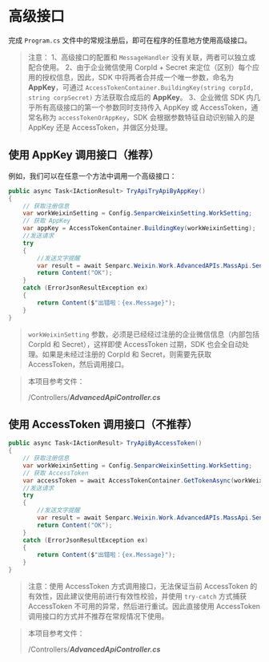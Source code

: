 # 高级接口

完成 `Program.cs` 文件中的常规注册后，即可在程序的任意地方使用高级接口。

> 注意：
> 1、高级接口的配置和 `MessageHandler` 没有关联，两者可以独立或配合使用。
> 2、由于企业微信使用 CorpId + Secret 来定位（区别）每个应用的授权信息，因此，SDK 中将两者合并成一个唯一参数，命名为 **AppKey**，可通过 `AccessTokenContainer.BuildingKey(string corpId, string corpSecret)` 方法获取合成后的 **AppKey**。
> 3、企业微信 SDK 内几乎所有高级接口的第一个参数同时支持传入 AppKey 或 AccessToken，通常名称为 `accessTokenOrAppKey`，SDK 会根据参数特征自动识别输入的是 AppKey 还是 AccessToken，并做区分处理。

## 使用 AppKey 调用接口（推荐）

例如，我们可以在任意一个方法中调用一个高级接口：

```c#
public async Task<IActionResult> TryApiTryApiByAppKey()
{
    // 获取注册信息
    var workWeixinSetting = Config.SenparcWeixinSetting.WorkSetting;
    // 获取 AppKey
    var appKey = AccessTokenContainer.BuildingKey(workWeixinSetting);
    //发送请求
    try
    {
        //发送文字提醒
        var result = await Senparc.Weixin.Work.AdvancedAPIs.MassApi.SendTextAsync(appKey, "001", "这是一条来企业微信的消息");
        return Content("OK");
    }
    catch (ErrorJsonResultException ex)
    {
        return Content($"出错啦：{ex.Message}");
    }
}
```

> `workWeixinSetting` 参数，必须是已经经过注册的企业微信信息（内部包括 CorpId 和 Secret），这样即使 AccessToken 过期，SDK 也会全自动处理。如果是未经过注册的 CorpId 和 Secret，则需要先获取 AccessToken，然后调用接口。

> 本项目参考文件：
>
> /Controllers/**_AdvancedApiController.cs_**

## 使用 AccessToken 调用接口（不推荐）

```c#
public async Task<IActionResult> TryApiByAccessToken()
{
    // 获取注册信息
    var workWeixinSetting = Config.SenparcWeixinSetting.WorkSetting;
    // 获取 AccessToken
    var accessToken = await AccessTokenContainer.GetTokenAsync(workWeixinSetting.WeixinCorpId, workWeixinSetting.WeixinCorpSecret);
    //发送请求
    try
    {
        //发送文字提醒
        var result = await Senparc.Weixin.Work.AdvancedAPIs.MassApi.SendTextAsync(accessToken, "001", "这是一条来企业微信的消息");
        return Content("OK");
    }
    catch (ErrorJsonResultException ex)
    {
        return Content($"出错啦：{ex.Message}");
    }
}
```

> 注意：使用 AccessToken 方式调用接口，无法保证当前 AccessToken 的有效性，因此建议使用前进行有效性校验，并使用 `try-catch` 方式捕获 AccessToken 不可用的异常，然后进行重试。因此直接使用 AccessToken 调用接口的方式并不推荐在常规情况下使用。

> 本项目参考文件：
>
> /Controllers/**_AdvancedApiController.cs_**
